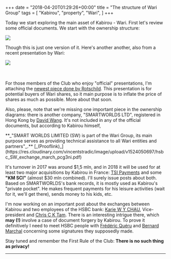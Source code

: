 +++
date = "2018-04-20T01:29:26+00:00"
title = "The structure of Wari Group"
tags = [
    "Kabirou",
    "property",
    "Wari",
]
+++

Today we start exploring the main asset of Kabirou - Wari. First let's review some official documents. We start with the ownership structure:
<div class="container" style="width:auto">
  <a target="blank" href="https://res.cloudinary.com/vincentstradic/image/upload/v1524050694/Wari_ownership_structure_1_ptnjnu.jpg">
    <img src="https://res.cloudinary.com/vincentstradic/image/upload/v1524050694/Wari_ownership_structure_1_ptnjnu.jpg" style="max-width:100%">
  </a>
</div>

Though this is just one version of it. Here's another another, also from a recent presentation by Wari:

<!--more-->

<div class="container" style="width:auto">
  <a target="blank" href="https://res.cloudinary.com/vincentstradic/image/upload/v1524050693/Wari_ownership_structure_2_wrqkvo.jpg">
    <img src="https://res.cloudinary.com/vincentstradic/image/upload/v1524050693/Wari_ownership_structure_2_wrqkvo.jpg" style="max-width:100%">
  </a>
</div>
<br></br>

For those members of the Club who enjoy "official" presentations, I'm attaching the [newest piece done by Rotschild](https://res.cloudinary.com/vincentstradic/image/upload/v1524050739/Wari_Group_-_Presentation_march_2018_-_R_xip1g7.pdf). This presentation is for potential buyers of Wari shares, so it main purpose is to inflate the price of shares as much as possible. More about that soon.

Also, please, note that we're missing one important piece in the ownership diagrams: there is another company, "SMARTWORLDS LTD", registered in Hong Kong by [David Wang](mailto:david@wari.com). It's not included in any of the official documents, but according to Kabirou himself,
<p>
**_"SMART WORLDS LIMITED (SW) is part of the Wari Group, its main purpose serves as providing technical assistance to all Wari entities and partners"_.**
[_(Prooflink)_](https://res.cloudinary.com/vincentstradic/image/upload/v1524050697/hsbc_SW_exchange_march_pcg3ni.pdf)
</p>

It's turnover in 2017 was around $1,5 mln, and in 2018 it will be used for at least two major acquisitions by Kabirou in France: [TSI Payments](http://www.tsi-payment.com/) and some **"KM SCI"** (almost $30 mln combined). I'll surely issue posts about both. Based on SMARTWORLDS's bank records, it is mostly used as Kabirou's "private pocket". He makes frequent payments for his leisure activities (wait for it, we'll get there), sends money to his kids, etc.

I'm now working on an important post about the exchanges between Kabirou and two employees of the HSBC bank: [Karie W Y CHAU](mailto:wing.yan.chau@hsbc.com.hk), Vice-president and [Chris C K Tam](mailto:chris.c.k.tam@hsbc.com.hk). There is an interesting intrigue there, which **may (!)** involve a case of document forgery by Kabirou. To prove it definitively I need to meet HSBC people with [Frédéric Quéru](mailto:frederic.queru@ardian.com) and [Bernard Marchal](mailto:bernard@marchal.eu) concerning some signatures they supposedly made.

Stay tuned and remember the First Rule of the Club: **There is no such thing as privacy!**
<hr>
